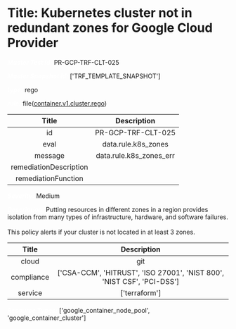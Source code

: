 



# Title: Kubernetes cluster not in redundant zones for Google Cloud Provider


***<font color="white">Master Test Id:</font>*** PR-GCP-TRF-CLT-025

***<font color="white">Master Snapshot Id:</font>*** ['TRF_TEMPLATE_SNAPSHOT']

***<font color="white">type:</font>*** rego

***<font color="white">rule:</font>*** file([container.v1.cluster.rego])  
  
  
  
  

|Title|Description|
| :---: | :---: |
|id|PR-GCP-TRF-CLT-025|
|eval|data.rule.k8s_zones|
|message|data.rule.k8s_zones_err|
|remediationDescription||
|remediationFunction||


***<font color="white">Severity:</font>*** Medium

***<font color="white">Description:</font>*** Putting resources in different zones in a region provides isolation from many types of infrastructure, hardware, and software failures.<br><br> This policy alerts if your cluster is not located in at least 3 zones.  
  
  

|Title|Description|
| :---: | :---: |
|cloud|git|
|compliance|['CSA-CCM', 'HITRUST', 'ISO 27001', 'NIST 800', 'NIST CSF', 'PCI-DSS']|
|service|['terraform']|


***<font color="white">Resource Types:</font>*** ['google_container_node_pool', 'google_container_cluster']


[container.v1.cluster.rego]: https://github.com/prancer-io/prancer-compliance-test/tree/master/google/terraform/container.v1.cluster.rego
